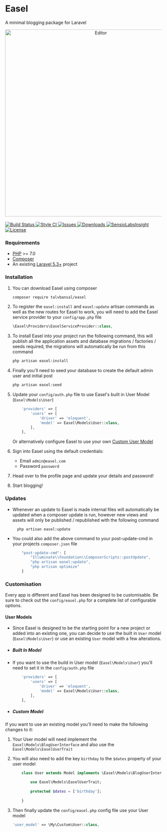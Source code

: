 # Easel

A minimal blogging package for Laravel

<div align="center">
    <img src="https://raw.githubusercontent.com/talvbansal/easel/gh-pages/images/Editor.png" alt="Editor" width="600"/>
</div>

<br>

<a href="https://travis-ci.org/talvbansal/easel" target="_blank">
    <img src="https://api.travis-ci.org/talvbansal/easel.svg" alt="Build Status" />
</a>

<a href="https://styleci.io/repos/63001540" target="_blank">
    <img src="https://styleci.io/repos/63001540/shield?style=flat" alt="Style CI" />
</a>

<a href="https://github.com/talvbansal/easel/issues" target="_blank">
    <img src="https://img.shields.io/github/issues/talvbansal/easel.svg" alt="Issues" />
</a>

<a href="https://packagist.org/packages/talvbansal/easel" target="_blank">
    <img src="https://poser.pugx.org/talvbansal/easel/downloads" alt="Downloads" />
</a>

<a href="https://insight.sensiolabs.com/projects/06d23269-ac1d-4465-b542-9c38b31f8d91" target="_blank">
    <img src="https://img.shields.io/sensiolabs/i/06d23269-ac1d-4465-b542-9c38b31f8d91.svg?style=flat" alt="SensioLabsInsight"/>
</a>

<a href="https://github.com/talvbansal/easel/blob/master/licence" target="_blank">
    <img src="https://poser.pugx.org/talvbansal/easel/license" alt="License" />
</a>


### Requirements

- [PHP](https://php.net) >= 7.0
- [Composer](https://getcomposer.org)
- An existing [Laravel 5.3+](https://laravel.com/docs/master/installation) project


### Installation

1. You can download Easel using composer 

    ```bash
    composer require talvbansal/easel
    ```

2. To register the `easel:install` and `easel:update` artisan commands as well as the new routes for Easel to work, you will need to add the Easel service provider to your `config/app.php` file

    ```php
    \Easel\Providers\EaselServiceProvider::class,
    ```

3. To install Easel into your project run the following command, this will publish all the application assets and database migrations / factories / seeds required, the migrations will automatically be run from this command

    ```bash
    php artisan easel:install
    ```

4. Finally you'll need to seed your database to create the default admin user and initial post

    ```bash
    php artisan easel:seed
    ```
5. Update your `config/auth.php` file to use Easel's built in User Model (`Easel\Models\User`) 
	```php
        'providers' => [
            'users' => [
                'driver' => 'eloquent',
                'model' => Easel\Models\User::class,
            ],
        ],
	```
    Or alternatively configure Easel to use your own [Custom User Model](#Custom-Model)

6. Sign into Easel using the default credentials:
    - Email `admin@easel.com`
    - Password `password`
    
7. Head over to the profile page and update your details and password!

8. Start blogging! 

### Updates

- Whenever an update to Easel is made internal files will automatically be updated when a composer update is run, however new views and assets will only be published / republished with the following command
    
        php artisan easel:update
    
- You could also add the above command to your post-update-cmd in your projects `composer.json` file
	```javascript
        "post-update-cmd": [
            "Illuminate\\Foundation\\ComposerScripts::postUpdate",
            "php artisan easel:update",
            "php artisan optimize"
        ]
   ```

### Customisation

Every app is different and Easel has been designed to be customisable. Be sure to check out the `config/easel.php` for a complete list of configurable options. 

#### User Models

- Since Easel is designed to be the starting point for a new project or added into an existing one, you can decide to use the built in `User` model (`Easel\Models\User`) or use an existing `User` model with a few alterations. 

- ##### Built In Model

- If you want to use the build in User model (`Easel\Models\User`) you'll need to set it in the `config/auth.php` file
	```php
        'providers' => [
            'users' => [
                'driver' => 'eloquent',
                'model' => Easel\Models\User::class,
            ],
        ],
    ```

- ##### Custom Model

If you want to use an existing model you'll need to make the following changes to it: 

1. Your User model will need implement the `Easel\Models\BlogUserInterface` and also use the `Easel\Models\EaselUserTrait`
2. You will also need to add the key `birthday` to the `$dates` property of your user model
	```php
        class User extends Model implements \Easel\Models\BlogUserInterface{
        
            use Easel\Models\EaselUserTrait;
        
            protected $dates = ['birthday'];
            
        }
    ```
    
3. Then finally update the `config/easel.php` config file use your User model
 
    ```php
    'user_model' => \My\Custom\User::class,
    ```
   